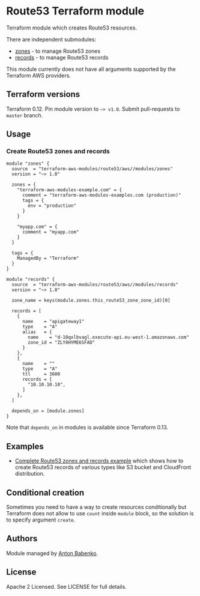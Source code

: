 # Route53 Terraform module

Terraform module which creates Route53 resources.

There are independent submodules:

- [zones](https://github.com/terraform-aws-modules/terraform-aws-route53/tree/master/modules/zones) - to manage Route53 zones
- [records](https://github.com/terraform-aws-modules/terraform-aws-route53/tree/master/modules/records) - to manage Route53 records

This module currently does not have all arguments supported by the Terraform AWS providers.

## Terraform versions

Terraform 0.12. Pin module version to `~> v1.0`. Submit pull-requests to `master` branch.

## Usage

### Create Route53 zones and records

```hcl
module "zones" {
  source  = "terraform-aws-modules/route53/aws//modules/zones"
  version = "~> 1.0"

  zones = {
    "terraform-aws-modules-example.com" = {
      comment = "terraform-aws-modules-examples.com (production)"
      tags = {
        env = "production"
      }
    }

    "myapp.com" = {
      comment = "myapp.com"
    }
  }

  tags = {
    ManagedBy = "Terraform"
  }
}

module "records" {
  source  = "terraform-aws-modules/route53/aws//modules/records"
  version = "~> 1.0"

  zone_name = keys(module.zones.this_route53_zone_zone_id)[0]

  records = [
    {
      name    = "apigateway1"
      type    = "A"
      alias   = {
        name    = "d-10qxlbvagl.execute-api.eu-west-1.amazonaws.com"
        zone_id = "ZLY8HYME6SFAD"
      }
    },
    {
      name    = ""
      type    = "A"
      ttl     = 3600
      records = [
        "10.10.10.10",
      ]
    },
  ]

  depends_on = [module.zones]
}
```

Note that `depends_on` in modules is available since Terraform 0.13.

## Examples

- [Complete Route53 zones and records example](https://github.com/terraform-aws-modules/terraform-aws-route53/tree/master/examples/complete) which shows how to create Route53 records of various types like S3 bucket and CloudFront distribution.

## Conditional creation

Sometimes you need to have a way to create resources conditionally but Terraform does not allow to use `count` inside `module` block, so the solution is to specify argument `create`.

<!-- BEGINNING OF PRE-COMMIT-TERRAFORM DOCS HOOK -->
<!-- END OF PRE-COMMIT-TERRAFORM DOCS HOOK -->

## Authors

Module managed by [Anton Babenko](https://github.com/antonbabenko).

## License

Apache 2 Licensed. See LICENSE for full details.
